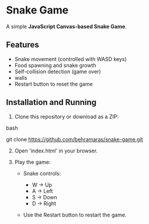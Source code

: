 # Snake Game

A simple **JavaScript Canvas-based Snake Game**.

## Features

- Snake movement (controlled with WASD keys)
- Food spawning and snake growth
- Self-collision detection (game over)
- walls
- Restart button to reset the game

## Installation and Running

1. Clone this repository or download as a ZIP:

bash

git clone https://github.com/behramaras/snake-game.git


2. Open 'index.html' in your browser.  

3. Play the game:  
   - Snake controls:  
     - W → Up  
     - A → Left  
     - S → Down  
     - D → Right
       
   - Use the Restart button to restart the game.

